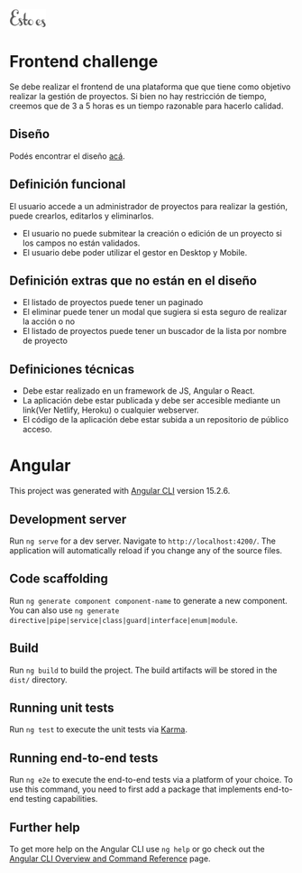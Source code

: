 ![Estoes](src/assets/images/logo.png "Esto es Agencia Digital")

# Frontend challenge

Se debe realizar el frontend de una plataforma que que tiene como objetivo realizar la gestión de proyectos.
Si bien no hay restricción de tiempo, creemos que de 3 a 5 horas es un tiempo razonable para hacerlo calidad.

## Diseño

Podés encontrar el diseño [acá](https://www.figma.com/file/YLDHikbDgfsZbVdEbO0H6U/Full-Stack-Test-1?node-id=1%3A1701).

## Definición funcional

El usuario accede a un administrador de proyectos para realizar la gestión, puede crearlos, editarlos y eliminarlos.

* El usuario no puede submitear la creación o edición de un proyecto si los campos no están validados.
* El usuario debe poder utilizar el gestor en Desktop y Mobile.

## Definición extras que no están en el diseño

* El listado de proyectos puede tener un paginado
* El eliminar puede tener un modal que sugiera si esta seguro de realizar la acción o no
* El listado de proyectos puede tener un buscador de la lista por nombre de proyecto

## Definiciones técnicas

* Debe estar realizado en un framework de JS, Angular o React.
* La aplicación debe estar publicada y debe ser accesible mediante un link(Ver Netlify, Heroku) o cualquier webserver.
* El código de la aplicación debe estar subida a un repositorio de público acceso.

# Angular

This project was generated with [Angular CLI](https://github.com/angular/angular-cli) version 15.2.6.

## Development server

Run `ng serve` for a dev server. Navigate to `http://localhost:4200/`. The application will automatically reload if you change any of the source files.

## Code scaffolding

Run `ng generate component component-name` to generate a new component. You can also use `ng generate directive|pipe|service|class|guard|interface|enum|module`.

## Build

Run `ng build` to build the project. The build artifacts will be stored in the `dist/` directory.

## Running unit tests

Run `ng test` to execute the unit tests via [Karma](https://karma-runner.github.io).

## Running end-to-end tests

Run `ng e2e` to execute the end-to-end tests via a platform of your choice. To use this command, you need to first add a package that implements end-to-end testing capabilities.

## Further help

To get more help on the Angular CLI use `ng help` or go check out the [Angular CLI Overview and Command Reference](https://angular.io/cli) page.
